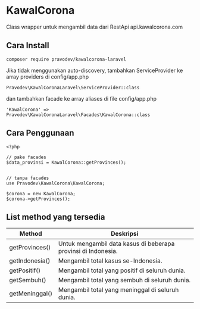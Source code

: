 # KawalCorona

Class wrapper untuk mengambil data dari RestApi api.kawalcorona.com

## Cara Install
```
composer require pravodev/kawalcorona-laravel
```

Jika tidak menggunakan auto-discovery, tambahkan ServiceProvider ke array providers di config/app.php
```
Pravodev\KawalCoronaLaravel\ServiceProvider::class
```
dan tambahkan facade ke array aliases di file config/app.php
```
'KawalCorona' => Pravodev\KawalCoronaLaravel\Facades\KawalCorona::class
```
## Cara Penggunaan

```
<?php

// pake facades
$data_provinsi = KawalCorona::getProvinces();


// tanpa facades
use Pravodev\KawalCorona\KawalCorona;

$corona = new KawalCorona;
$corona->getProvinces();

```

## List method yang tersedia
| Method         | Deskripsi                                                     |
|----------------|---------------------------------------------------------------|
| getProvinces() | Untuk mengambil data kasus di beberapa provinsi di Indonesia. |
| getIndonesia() | Mengambil total kasus se-Indonesia.                           |
| getPositif()   | Mengambil total yang positif di seluruh dunia.                |
| getSembuh()    | Mengambil total yang sembuh di seluruh dunia.                 |
| getMeninggal() | Mengambil total yang meninggal di seluruh dunia.              |
